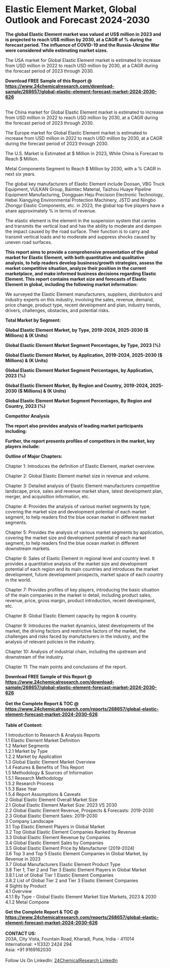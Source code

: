 <h1>Elastic Element Market, Global Outlook and Forecast 2024-2030</h1><p><strong>The global Elastic Element market was valued at US$ million in 2023 and is projected to reach US$ million by 2030, at a CAGR of % during the forecast period. The influence of COVID-19 and the Russia-Ukraine War were considered while estimating market sizes.</strong></p><p>
</p><p>The USA market for Global Elastic Element market is estimated to increase from USD million in 2022 to reach USD million by 2030, at a CAGR during the forecast period of 2023 through 2030.</p><div><b>Download FREE Sample of this Report @ 
            <a href="https://www.24chemicalresearch.com/download-sample/268657/global-elastic-element-forecast-market-2024-2030-626">
            https://www.24chemicalresearch.com/download-sample/268657/global-elastic-element-forecast-market-2024-2030-626</a></b></div><br><p>
</p><p>The China market for Global Elastic Element market is estimated to increase from USD million in 2022 to reach USD million by 2030, at a CAGR during the forecast period of 2023 through 2030.</p><p>
</p><p>The Europe market for Global Elastic Element market is estimated to increase from USD million in 2022 to reach USD million by 2030, at a CAGR during the forecast period of 2023 through 2030.</p><p>
</p><p>The U.S. Market is Estimated at $ Million in 2023, While China is Forecast to Reach $ Million.</p><p>
Metal Components Segment to Reach $ Million by 2030, with a % CAGR in next six years.</p><p>
The global key manufacturers of Elastic Element include Doosan, VBG Truck Equipment, VULKAN Group, Baimtec Material, Taizhou Huaye Pipeline Equipment Manufacturing, Dongguan Heju Precision Electronic Technology, Hebei Xiangying Environmental Protection Machinery, JSTD and Ningbo Zhongyi Elastic Components, etc. in 2023, the global top five players have a share approximately % in terms of revenue.</p><p>
The elastic element is the element in the suspension system that carries and transmits the vertical load and has the ability to moderate and dampen the impact caused by the road surface. Their function is to carry and transmit vertical loads and to moderate and suppress shocks caused by uneven road surfaces.</p><p>
<strong>This report aims to provide a comprehensive presentation of the global market for Elastic Element, with both quantitative and qualitative analysis, to help readers develop business/growth strategies, assess the market competitive situation, analyze their position in the current marketplace, and make informed business decisions regarding Elastic Element. This report contains market size and forecasts of Elastic Element in global, including the following market information:</strong></p><p>
</p><p>
</p><p>We surveyed the Elastic Element manufacturers, suppliers, distributors and industry experts on this industry, involving the sales, revenue, demand, price change, product type, recent development and plan, industry trends, drivers, challenges, obstacles, and potential risks.</p><p>
<strong>Total Market by Segment:</strong></p><p>
<strong>Global Elastic Element Market, by Type, 2019-2024, 2025-2030 ($ Millions) &amp; (K Units)</strong></p><p>
<strong>Global Elastic Element Market Segment Percentages, by Type, 2023 (%)</strong></p><p>
</p><p>
<strong>Global Elastic Element Market, by Application, 2019-2024, 2025-2030 ($ Millions) &amp; (K Units)</strong></p><p>
<strong>Global Elastic Element Market Segment Percentages, by Application, 2023 (%)</strong></p><p>
</p><p>
<strong>Global Elastic Element Market, By Region and Country, 2019-2024, 2025-2030 ($ Millions) &amp; (K Units)</strong></p><p>
<strong>Global Elastic Element Market Segment Percentages, By Region and Country, 2023 (%)</strong></p><p>
</p><p>
<strong>Competitor Analysis</strong></p><p>
<strong>The report also provides analysis of leading market participants including:</strong></p><p>
</p><p>
<strong>Further, the report presents profiles of competitors in the market, key players include:</strong></p><p>
</p><p>
</p><p><strong>Outline of Major Chapters:</strong></p><p>
Chapter 1: Introduces the definition of Elastic Element, market overview.</p><p>
Chapter 2: Global Elastic Element market size in revenue and volume.</p><p>
Chapter 3: Detailed analysis of Elastic Element manufacturers competitive landscape, price, sales and revenue market share, latest development plan, merger, and acquisition information, etc.</p><p>
Chapter 4: Provides the analysis of various market segments by type, covering the market size and development potential of each market segment, to help readers find the blue ocean market in different market segments.</p><p>
Chapter 5: Provides the analysis of various market segments by application, covering the market size and development potential of each market segment, to help readers find the blue ocean market in different downstream markets.</p><p>
Chapter 6: Sales of Elastic Element in regional level and country level. It provides a quantitative analysis of the market size and development potential of each region and its main countries and introduces the market development, future development prospects, market space of each country in the world.</p><p>
Chapter 7: Provides profiles of key players, introducing the basic situation of the main companies in the market in detail, including product sales, revenue, price, gross margin, product introduction, recent development, etc.</p><p>
Chapter 8: Global Elastic Element capacity by region &amp; country.</p><p>
Chapter 9: Introduces the market dynamics, latest developments of the market, the driving factors and restrictive factors of the market, the challenges and risks faced by manufacturers in the industry, and the analysis of relevant policies in the industry.</p><p>
Chapter 10: Analysis of industrial chain, including the upstream and downstream of the industry.</p><p>
Chapter 11: The main points and conclusions of the report.</p><div><b>Download FREE Sample of this Report @ 
            <a href="https://www.24chemicalresearch.com/download-sample/268657/global-elastic-element-forecast-market-2024-2030-626">
            https://www.24chemicalresearch.com/download-sample/268657/global-elastic-element-forecast-market-2024-2030-626</a></b></div><br><div><b>Get the Complete Report & TOC @ 
            <a href="https://www.24chemicalresearch.com/reports/268657/global-elastic-element-forecast-market-2024-2030-626">
            https://www.24chemicalresearch.com/reports/268657/global-elastic-element-forecast-market-2024-2030-626</a></b></div><br>
            <b>Table of Content:</b><p>1 Introduction to Research & Analysis Reports<br />
    1.1 Elastic Element Market Definition<br />
    1.2 Market Segments<br />
        1.2.1 Market by Type<br />
        1.2.2 Market by Application<br />
    1.3 Global Elastic Element Market Overview<br />
    1.4 Features & Benefits of This Report<br />
    1.5 Methodology & Sources of Information<br />
        1.5.1 Research Methodology<br />
        1.5.2 Research Process<br />
        1.5.3 Base Year<br />
        1.5.4 Report Assumptions & Caveats<br />
2 Global Elastic Element Overall Market Size<br />
    2.1 Global Elastic Element Market Size: 2023 VS 2030<br />
    2.2 Global Elastic Element Revenue, Prospects & Forecasts: 2019-2030<br />
    2.3 Global Elastic Element Sales: 2019-2030<br />
3 Company Landscape<br />
    3.1 Top Elastic Element Players in Global Market<br />
    3.2 Top Global Elastic Element Companies Ranked by Revenue<br />
    3.3 Global Elastic Element Revenue by Companies<br />
    3.4 Global Elastic Element Sales by Companies<br />
    3.5 Global Elastic Element Price by Manufacturer (2019-2024)<br />
    3.6 Top 3 and Top 5 Elastic Element Companies in Global Market, by Revenue in 2023<br />
    3.7 Global Manufacturers Elastic Element Product Type<br />
    3.8 Tier 1, Tier 2 and Tier 3 Elastic Element Players in Global Market<br />
        3.8.1 List of Global Tier 1 Elastic Element Companies<br />
        3.8.2 List of Global Tier 2 and Tier 3 Elastic Element Companies<br />
4 Sights by Product<br />
    4.1 Overview<br />
        4.1.1 By Type - Global Elastic Element Market Size Markets, 2023 & 2030<br />
        4.1.2 Metal Compone</p><div><b>Get the Complete Report & TOC @ 
            <a href="https://www.24chemicalresearch.com/reports/268657/global-elastic-element-forecast-market-2024-2030-626">
            https://www.24chemicalresearch.com/reports/268657/global-elastic-element-forecast-market-2024-2030-626</a></b></div><br><b>CONTACT US:</b><br>
            203A, City Vista, Fountain Road, Kharadi, Pune, India - 411014<br>
            International: +1(332) 2424 294<br>
            Asia: +91 9169162030 <br><br>
            Follow Us On LinkedIn: <a href="https://www.linkedin.com/company/24chemicalresearch/">24ChemicalResearch LinkedIn</a>